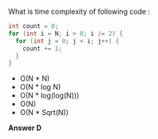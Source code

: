 What is time complexity of following code :
```java
int count = 0;
for (int i = N; i > 0; i /= 2) {
  for (int j = 0; j < i; j++) {
    count += 1;
  }
}
```
- O(N * N)
- O(N * log N)
- O(N * log(log(N)))
- O(N)
- O(N * Sqrt(N))

**Answer D**
